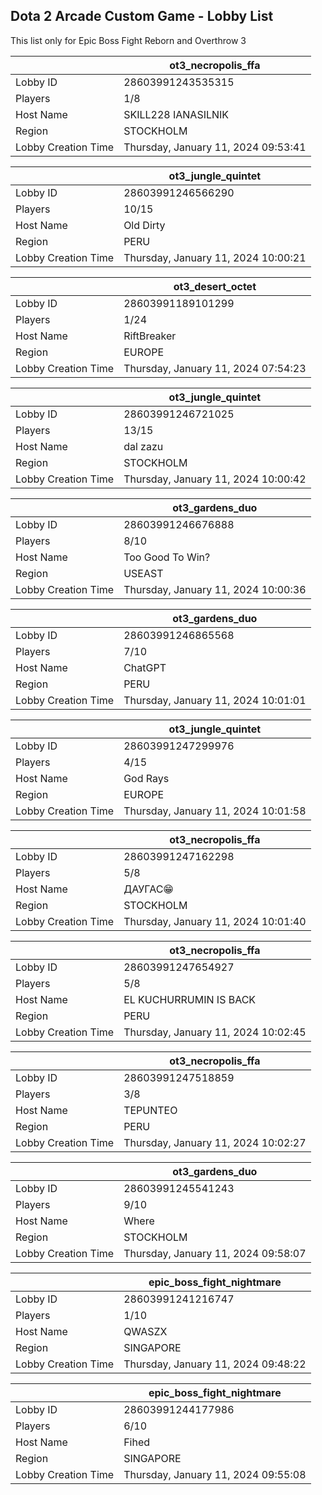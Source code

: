 ## Dota 2 Arcade Custom Game - Lobby List

This list only for Epic Boss Fight Reborn and Overthrow 3

|  | ot3_necropolis_ffa |
| ------ | ------ |
| Lobby ID | 28603991243535315 |
| Players | 1/8 |
| Host Name | SKILL228 IANASILNIK |
| Region | STOCKHOLM |
| Lobby Creation Time | Thursday, January 11, 2024 09:53:41 |


|  | ot3_jungle_quintet |
| ------ | ------ |
| Lobby ID | 28603991246566290 |
| Players | 10/15 |
| Host Name | Old Dirty |
| Region | PERU |
| Lobby Creation Time | Thursday, January 11, 2024 10:00:21 |


|  | ot3_desert_octet |
| ------ | ------ |
| Lobby ID | 28603991189101299 |
| Players | 1/24 |
| Host Name | RiftBreaker |
| Region | EUROPE |
| Lobby Creation Time | Thursday, January 11, 2024 07:54:23 |


|  | ot3_jungle_quintet |
| ------ | ------ |
| Lobby ID | 28603991246721025 |
| Players | 13/15 |
| Host Name | dal zazu |
| Region | STOCKHOLM |
| Lobby Creation Time | Thursday, January 11, 2024 10:00:42 |


|  | ot3_gardens_duo |
| ------ | ------ |
| Lobby ID | 28603991246676888 |
| Players | 8/10 |
| Host Name | Too Good To Win? |
| Region | USEAST |
| Lobby Creation Time | Thursday, January 11, 2024 10:00:36 |


|  | ot3_gardens_duo |
| ------ | ------ |
| Lobby ID | 28603991246865568 |
| Players | 7/10 |
| Host Name | ChatGPT |
| Region | PERU |
| Lobby Creation Time | Thursday, January 11, 2024 10:01:01 |


|  | ot3_jungle_quintet |
| ------ | ------ |
| Lobby ID | 28603991247299976 |
| Players | 4/15 |
| Host Name | God Rays |
| Region | EUROPE |
| Lobby Creation Time | Thursday, January 11, 2024 10:01:58 |


|  | ot3_necropolis_ffa |
| ------ | ------ |
| Lobby ID | 28603991247162298 |
| Players | 5/8 |
| Host Name | ДАУГАС😁 |
| Region | STOCKHOLM |
| Lobby Creation Time | Thursday, January 11, 2024 10:01:40 |


|  | ot3_necropolis_ffa |
| ------ | ------ |
| Lobby ID | 28603991247654927 |
| Players | 5/8 |
| Host Name | EL KUCHURRUMIN IS BACK |
| Region | PERU |
| Lobby Creation Time | Thursday, January 11, 2024 10:02:45 |


|  | ot3_necropolis_ffa |
| ------ | ------ |
| Lobby ID | 28603991247518859 |
| Players | 3/8 |
| Host Name | TEPUNTEO |
| Region | PERU |
| Lobby Creation Time | Thursday, January 11, 2024 10:02:27 |


|  | ot3_gardens_duo |
| ------ | ------ |
| Lobby ID | 28603991245541243 |
| Players | 9/10 |
| Host Name | Where |
| Region | STOCKHOLM |
| Lobby Creation Time | Thursday, January 11, 2024 09:58:07 |


|  | epic_boss_fight_nightmare |
| ------ | ------ |
| Lobby ID | 28603991241216747 |
| Players | 1/10 |
| Host Name | QWASZX |
| Region | SINGAPORE |
| Lobby Creation Time | Thursday, January 11, 2024 09:48:22 |


|  | epic_boss_fight_nightmare |
| ------ | ------ |
| Lobby ID | 28603991244177986 |
| Players | 6/10 |
| Host Name | Fihed |
| Region | SINGAPORE |
| Lobby Creation Time | Thursday, January 11, 2024 09:55:08 |


